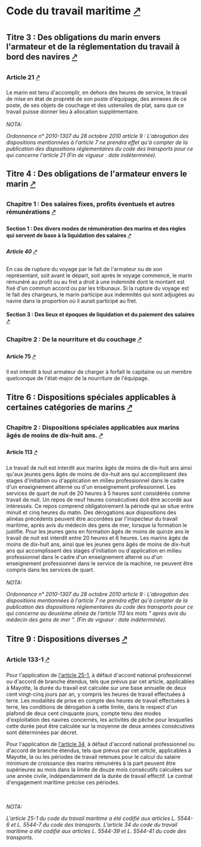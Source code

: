 # Code du travail maritime [🡕](https://www.legifrance.gouv.fr/codes/texte_lc/LEGITEXT000006072051/)
## Titre 3 : Des obligations du marin envers l'armateur et de la réglementation du travail à bord des navires [🡕](https://www.legifrance.gouv.fr/codes/section_lc/LEGITEXT000006072051/LEGISCTA000006101378/#LEGISCTA000006101378/)
### Article 21 [🡕](https://www.legifrance.gouv.fr/codes/article_lc/LEGIARTI000006652410/)
Le marin est tenu d'accomplir, en dehors des heures de service, le travail de mise en état de propreté de son poste d'équipage, des annexes de ce poste, de ses objets de couchage et des ustensiles de plat, sans que ce travail puisse donner lieu à allocation supplémentaire.<br/><br/><i>NOTA:<p>Ordonnance n° 2010-1307 du 28 octobre 2010 article 9 : L'abrogation des dispositions mentionnées à l'article 7 ne prendra effet qu'à compter de la publication des dispositions réglementaires du code des transports pour ce qui concerne l'article 21 (Fin de vigueur : date indéterminée).</p></i>


## Titre 4 : Des obligations de l'armateur envers le marin [🡕](https://www.legifrance.gouv.fr/codes/section_lc/LEGITEXT000006072051/LEGISCTA000006101380/#LEGISCTA000006101380/)
### Chapitre 1 : Des salaires fixes, profits éventuels et autres rémunérations [🡕](https://www.legifrance.gouv.fr/codes/section_lc/LEGITEXT000006072051/LEGISCTA000006123911/#LEGISCTA000006123911/)
#### Section 1 : Des divers modes de rémunération des marins et des règles qui servent de base à la liquidation des salaires [🡕](https://www.legifrance.gouv.fr/codes/section_lc/LEGITEXT000006072051/LEGISCTA000006139984/#LEGISCTA000006139984/)
##### Article 40 [🡕](https://www.legifrance.gouv.fr/codes/article_lc/LEGIARTI000006652452/)
En cas de rupture du voyage par le fait de l'armateur ou de son représentant, soit avant le départ, soit après le voyage commencé, le marin rémunéré au profit ou au fret a droit à une indemnité dont le montant est fixé d'un commun accord ou par les tribunaux.    Si la rupture du voyage est le fait des chargeurs, le marin participe aux indemnités qui sont adjugées au navire dans la proportion où il aurait participé au fret.


#### Section 3 : Des lieux et époques de liquidation et du paiement des salaires [🡕](https://www.legifrance.gouv.fr/codes/section_lc/LEGITEXT000006072051/LEGISCTA000006139986/#LEGISCTA000006139986/)
### Chapitre 2 : De la nourriture et du couchage [🡕](https://www.legifrance.gouv.fr/codes/section_lc/LEGITEXT000006072051/LEGISCTA000006123912/#LEGISCTA000006123912/)
#### Article 75 [🡕](https://www.legifrance.gouv.fr/codes/article_lc/LEGIARTI000006652479/)
Il est interdit à tout armateur de charger à forfait le capitaine ou un membre quelconque de l'état-major de la nourriture de l'équipage.


## Titre 6 : Dispositions spéciales applicables à certaines catégories de marins [🡕](https://www.legifrance.gouv.fr/codes/section_lc/LEGITEXT000006072051/LEGISCTA000006101385/#LEGISCTA000006101385/)
### Chapitre 2 : Dispositions spéciales applicables aux marins âgés de moins de dix-huit ans. [🡕](https://www.legifrance.gouv.fr/codes/section_lc/LEGITEXT000006072051/LEGISCTA000006123928/#LEGISCTA000006123928/)
#### Article 113 [🡕](https://www.legifrance.gouv.fr/codes/article_lc/LEGIARTI000006652600/)
Le travail de nuit est interdit aux marins âgés de moins de dix-huit ans ainsi qu'aux jeunes gens âgés de moins de dix-huit ans qui accomplissent des stages d'initiation ou d'application en milieu professionnel dans le cadre d'un enseignement alterné ou d'un enseignement professionnel. Les services de quart de nuit de 20 heures à 5 heures sont considérés comme travail de nuit.   Un repos de neuf heures consécutives doit être accordé aux intéressés. Ce repos comprend obligatoirement la période qui se situe entre minuit et cinq heures du matin.   Des dérogations aux dispositions des alinéas précédents peuvent être accordées par l'inspecteur du travail maritime, après avis du médecin des gens de mer, lorsque la formation le justifie.   Pour les jeunes gens en formation âgés de moins de quinze ans le travail de nuit est interdit entre 20 heures et 6 heures.   Les marins âgés de moins de dix-huit ans, ainsi que les jeunes gens âgés de moins de dix-huit ans qui accomplissent des stages d'initiation ou d'application en milieu professionnel dans le cadre d'un enseignement alterné ou d'un enseignement professionnel dans le service de la machine, ne peuvent être compris dans les services de quart.<br/><br/><i>NOTA:<p>Ordonnance n° 2010-1307 du 28 octobre 2010 article 9 : L'abrogation des dispositions mentionnées à l'article 7 ne prendra effet qu'à compter de la publication des dispositions réglementaires du code des transports pour ce qui concerne au deuxième alinéa de l'article 113 les mots " après avis du médecin des gens de mer ". (Fin de vigueur : date indéterminée).</p></i>


## Titre 9 : Dispositions diverses [🡕](https://www.legifrance.gouv.fr/codes/section_lc/LEGITEXT000006072051/LEGISCTA000006101389/#LEGISCTA000006101389/)
### Article 133-1 [🡕](https://www.legifrance.gouv.fr/codes/article_lc/LEGIARTI000027725002/)
<p>Pour l'application de <a href='/affichCodeArticle.do?cidTexte=LEGITEXT000006072051&idArticle=LEGIARTI000006652418&dateTexte=&categorieLien=cid'>l'article 25-1</a>, à défaut d'accord national professionnel ou d'accord de branche étendus, tels que prévus par cet article, applicables à Mayotte, la durée du travail est calculée sur une base annuelle de deux cent vingt-cinq jours par an, y compris les heures de travail effectuées à terre. Les modalités de prise en compte des heures de travail effectuées à terre, les conditions de dérogation à cette limite, dans le respect d'un plafond de deux cent cinquante jours, compte tenu des modes d'exploitation des navires concernés, les activités de pêche pour lesquelles cette durée peut être calculée sur la moyenne de deux années consécutives sont déterminées par décret. </p><p>Pour l'application de <a href='/affichCodeArticle.do?cidTexte=LEGITEXT000006072051&idArticle=LEGIARTI000006652505&dateTexte=&categorieLien=cid'>l'article 34,</a> à défaut d'accord national professionnel ou d'accord de branche étendus, tels que prévus par cet article, applicables à Mayotte, la ou les périodes de travail retenues pour le calcul du salaire minimum de croissance des marins rémunérés à la part peuvent être supérieures au mois dans la limite de douze mois consécutifs calculées sur une année civile, indépendamment de la durée de travail effectif. Le contrat d'engagement maritime précise ces périodes.</p><br/><br/><i>NOTA:<p>L'article 25-1 du code du travail maritime a été codifié aux articles L. 5544-6 et L. 5544-7 du code des transports. L'article 34 du code du travail maritime a été codifié aux articles L. 5544-39 et L. 5544-41 du code des transports.</p></i>


